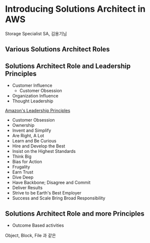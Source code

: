 # Introducing Solutions Architect in AWS

Storage Specialist SA, 김용기님

## Various Solutions Architect Roles

## Solutions Architect Role and Leadership Principles

- Customer Influence
    - Customer Obsession
- Organization Influence
- Thought Leadership

[Amazon's Leadership Principles](https://www.aboutamazon.eu/who-we-are/leadership-principles)

- Customer Obsession
- Ownership
- Invent and Simplify
- Are Right, A Lot
- Learn and Be Curious
- Hire and Develop the Best
- Insist on the Highest Standards
- Think Big
- Bias for Action
- Frugality
- Earn Trust
- Dive Deep
- Have Backbone; Disagree and Commit
- Deliver Results
- Strive to be Earth's Best Employer
- Success and Scale Bring Broad Responsibility

## Solutions Architect Role and more Principles

- Outcome Based activities

Object, Block, File 과 같은



